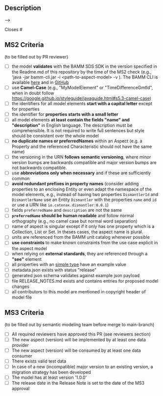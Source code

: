 ## Description
<!-- Please provide a short description about what this PR changes and reference an issue that was initially created to introduce the new aspect model -->

 -->

Closes #

<!-- The MS2 and MS3 criteria are intended for merges to the main-branch. For small bug-fixes or during the model development, for instance, when merging to a feature branch, you may decide to not fill out the checklists. However, we recommend to follow the MS2 checklist during the development. The MS3 checklist becomes relevant for merges to the main-branch. -->
## MS2 Criteria
(to be filled out by PR reviewer)
- [ ] the model **validates** with the BAMM SDS SDK in the version specified in the Readme.md of this repository by the time of the MS2 check  (e.g., 'java -jar bamm-cli.jar -i \<path-to-aspect-model\> -v ). The  BAMM CLI is available [here](https://openmanufacturingplatform.github.io/sds-documentation/sds-developer-guide/dev-snapshot/tooling-guide/bamm-cli.html) and in [GitHub](https://github.com/OpenManufacturingPlatform/sds-sdk/releases)
- [ ] use **Camel-Case** (e.g., "MyModelElement" or "TimeDifferenceGmtId", when in doubt follow https://google.github.io/styleguide/javaguide.html#s5.3-camel-case)
- [ ] the identifiers for all model elements **start with a capital letter** except for properties
- [ ] the identifier for **properties starts with a small letter**
- [ ] all model elements **at least contain the fields "name" and "description"** in English language. The description must be comprehensible. It is not required to write full sentences but style should be consistent over the whole model
- [ ] **no duplicate names or preferredNames** within an Aspect (e.g. a Property and the referenced Characteristic should not have the same name)
- [ ] the versioning in the URN **follows semantic versioning**, where minor version bumps are backwards compatible and major version bumps are not backwards compatible. 
- [ ] use **abbreviations only when necessary** and if these are sufficiently common
- [ ] **avoid redundant prefixes in property names** (consider adding properties to an enclosing Entity or even adapt the namespace of the model elements, e.g., instead of having two properties `DismantlerId` and `DismantlerName` use an Entity `Dismantler` with the properties `name` and `id` or use a URN like `io.catenax.dismantler:0.0.1`)
- [ ] fields `preferredName` and `description` are not the same
- [ ] **`preferredName` should be human readable** and follow normal orthography (e.g., no camel case but normal word separation)
- [ ] name of aspect is singular except if it only has one property which is a Collection, List or Set. In theses cases, the aspect name is plural.
- [ ] units are referenced from the BAMM unit catalog whenever possible
- [ ] **use constraints** to make known constraints from the use case explicit in the aspect model 
- [ ] when relying on **external standards**, they are referenced through a **"see"** element
- [ ] all properties with an [simple type](https://openmanufacturingplatform.github.io/sds-documentation/bamm-specification/v1.0.0/datatypes.html) have an example value
- [ ] metadata.json exists with status "release"
- [ ] generated json schema validates against example json payload
- [ ] file RELEASE_NOTES.md exists and contains entries for proposed model changes 
- [ ] all contributors to this model are mentioned in copyright header of model file

## MS3 Criteria
(to be filled out by semantic modeling team before merge to main-branch)
- [ ] All required reviewers have approved this PR (see reviewers section)
- [ ] The new aspect (version) will be implemented by at least one data provider
- [ ] The new aspect (version) will be consumed by at least one data consumer
- [ ] There exists valid test data
- [ ] In case of a new (incompatible) major version to an existing version, a migration strategy has been developed
- [ ] The model has at least version '1.0.0'
- [ ] The release date in the Release Note is set to the date of the MS3 approval
